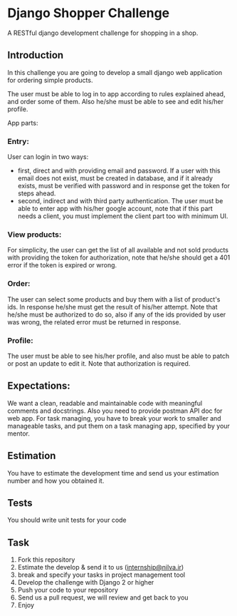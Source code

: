 # Django Shopper Challenge

A RESTful django development challenge for shopping in a shop.

## Introduction
In this challenge you are going to develop a small django web application for ordering simple products.

The user must be able to log in to app according to rules explained ahead, and order some of them. Also he/she must be able to see and edit his/her profile.

App parts:
### Entry:
User can login in two ways:
- first, direct and with providing email and password. If a user with this email does not exist, must be created in database, and if it already exists, must be verified with password and in response get the token for steps ahead.
- second, indirect and with third party authentication. The user must be able to enter app with his/her google account, note that if this part needs a client, you must implement the client part too with minimum UI.

### View products:
For simplicity, the user can get the list of all available and not sold products with providing the token for authorization, note that he/she should get a 401 error if the token is expired or wrong.

### Order:
The user can select some products and buy them with a list of product's ids. In response he/she must get the result of his/her attempt. Note that he/she must be authorized to do so, also if any of the ids provided by user was wrong, the related error must be returned in response.

### Profile:
The user must be able to see his/her profile, and also must be able to patch or post an update to edit it. Note that authorization is required.

## Expectations:
We want a clean, readable and maintainable code with meaningful comments and docstrings. Also you need to provide postman API doc for web app. For task managing, you have to break your work to smaller and manageable tasks, and put them on a task managing app, specified by your mentor.

## Estimation
You have to estimate the development time and send us your estimation number and how you obtained it. 

## Tests
You should write unit tests for your code

## Task
1. Fork this repository
2. Estimate the develop & send it to us (internship@nilva.ir)
3. break and specify your tasks in project management tool
4. Develop the challenge with Django 2 or higher
5. Push your code to your repository
6. Send us a pull request, we will review and get back to you
7. Enjoy 
